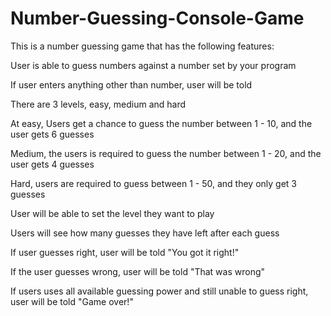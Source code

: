 # Number-Guessing-Console-Game

This is a number guessing game that has the following features:     

User is able to guess numbers against a number set by your program 

If user enters anything other than number, user will be told  

There are 3 levels, easy, medium and hard 

At easy, Users get a chance to guess the number between 1 - 10, and the user gets 6 guesses 

Medium, the users is required to guess the number between 1 - 20, and the user gets 4 guesses 

Hard, users are required to guess between 1 - 50, and they only get 3 guesses 

User will be able to set the level they want to play 

Users will see how many guesses they have left after each guess 

If user guesses right, user will be told "You got it right!" 

If the user guesses wrong, user will be told "That was wrong" 

If users uses all available guessing power and still unable to guess right, user will be told "Game over!"
